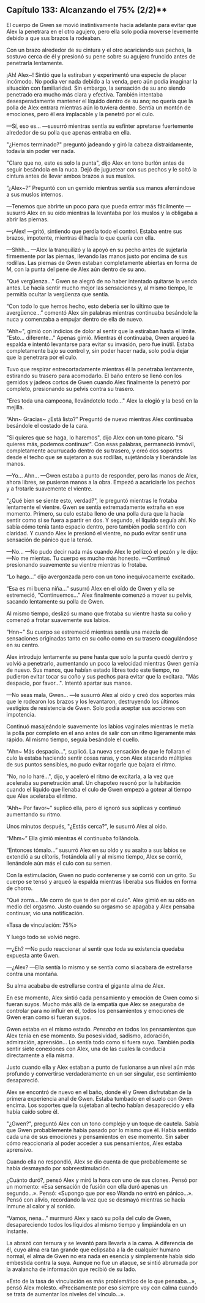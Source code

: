 
## Capítulo 133: Alcanzando el 75% (2/2)**


El cuerpo de Gwen se movió instintivamente hacia adelante para evitar que Alex la penetrara en el otro agujero, pero ella solo podía moverse levemente debido a que sus brazos la rodeaban.

Con un brazo alrededor de su cintura y el otro acariciando sus pechos, la sostuvo cerca de él y presionó su pene sobre su agujero fruncido antes de penetrarla lentamente.

¡Ah! Alex~! Sintió que la estiraban y experimentó una especie de placer incómodo. No podía ver nada debido a la venda, pero aún podía imaginar la situación con familiaridad. Sin embargo, la sensación de su ano siendo penetrado era mucho más clara y efectiva. También intentaba desesperadamente mantener el líquido dentro de su ano; no quería que la polla de Alex entrara mientras aún lo tuviera dentro. Sentía un montón de emociones, pero él era implacable y la penetró por el culo.

—Sí, eso es... —susurró mientras sentía su esfínter apretarse fuertemente alrededor de su polla que apenas entraba en ella.

"¿Hemos terminado?" preguntó jadeando y giró la cabeza distraídamente, todavía sin poder ver nada.

"Claro que no, esto es solo la punta", dijo Alex en tono burlón antes de seguir besándola en la nuca. Dejó de juguetear con sus pechos y le soltó la cintura antes de llevar ambos brazos a sus muslos.

“¿Alex~?” Preguntó con un gemido mientras sentía sus manos aferrándose a sus muslos internos.

—Tenemos que abrirte un poco para que pueda entrar más fácilmente —susurró Alex en su oído mientras la levantaba por los muslos y la obligaba a abrir las piernas.

—¡Alex! —gritó, sintiendo que perdía todo el control. Estaba entre sus brazos, impotente, mientras él hacía lo que quería con ella.

—Shhh... —Alex la tranquilizó y la apoyó en su pecho antes de sujetarla firmemente por las piernas, llevando las manos justo por encima de sus rodillas. Las piernas de Gwen estaban completamente abiertas en forma de M, con la punta del pene de Alex aún dentro de su ano.

"Qué vergüenza..." Gwen se alegró de no haber intentado quitarse la venda antes. Le hacía sentir mucho mejor las sensaciones y, al mismo tiempo, le permitía ocultar la vergüenza que sentía.

“Con todo lo que hemos hecho, esto debería ser lo último que te avergüence…” comentó Alex sin palabras mientras continuaba besándole la nuca y comenzaba a empujar dentro de ella de nuevo.

"Ahh~", gimió con indicios de dolor al sentir que la estiraban hasta el límite. "Esto... diferente..." Apenas gimió. Mientras él continuaba, Gwen arqueó la espalda e intentó levantarse para evitar su invasión, pero fue inútil. Estaba completamente bajo su control y, sin poder hacer nada, solo podía dejar que la penetrara por el culo.

Tuvo que respirar entrecortadamente mientras él la penetraba lentamente, estirando su trasero para acomodarlo. El baño entero se llenó con los gemidos y jadeos cortos de Gwen cuando Alex finalmente la penetró por completo, presionando su pelvis contra su trasero.

"Eres toda una campeona, llevándotelo todo..." Alex la elogió y la besó en la mejilla.

“Ahn~ Gracias~ ¿Está listo?” Preguntó de nuevo mientras Alex continuaba besándole el costado de la cara.

"Si quieres que se haga, lo haremos", dijo Alex con un tono pícaro. "Si quieres más, podemos continuar". Con esas palabras, permaneció inmóvil, completamente acurrucado dentro de su trasero, y creó dos soportes desde el techo que se sujetaron a sus rodillas, sujetándola y liberándole las manos.

—Yo... Ahn... —Gwen estaba a punto de responder, pero las manos de Alex, ahora libres, se pusieron manos a la obra. Empezó a acariciarle los pechos y a frotarle suavemente el vientre.

"¿Qué bien se siente esto, verdad?", le preguntó mientras le frotaba lentamente el vientre. Gwen se sentía extremadamente extraña en ese momento. Primero, su culo estaba lleno de una polla dura que la hacía sentir como si se fuera a partir en dos. Y segundo, el líquido seguía ahí. No sabía cómo tenía tanto espacio dentro, pero también podía sentirlo con claridad. Y cuando Alex le presionó el vientre, no pudo evitar sentir una sensación de pánico que la tensó.

—No... —No pudo decir nada más cuando Alex le pellizcó el pezón y le dijo: —No me mientas. Tu cuerpo es mucho más honesto. —Continuó presionando suavemente su vientre mientras lo frotaba.

“Lo hago…” dijo avergonzada pero con un tono inequívocamente excitado.

“Esa es mi buena niña…” susurró Alex en el oído de Gwen y ella se estremeció, “Continuemos…” Alex finalmente comenzó a mover su pelvis, sacando lentamente su polla de Gwen.

Al mismo tiempo, deslizó su mano que frotaba su vientre hasta su coño y comenzó a frotar suavemente sus labios.

“Hnn~” Su cuerpo se estremeció mientras sentía una mezcla de sensaciones originadas tanto en su coño como en su trasero coagulándose en su centro.

Alex introdujo lentamente su pene hasta que solo la punta quedó dentro y volvió a penetrarlo, aumentando un poco la velocidad mientras Gwen gemía de nuevo. Sus manos, que habían estado libres todo este tiempo, no pudieron evitar tocar su coño y sus pechos para evitar que la excitara. "Más despacio, por favor...". Intentó apartar sus manos.

—No seas mala, Gwen... —le susurró Alex al oído y creó dos soportes más que le rodearon los brazos y los levantaron, destruyendo los últimos vestigios de resistencia de Gwen. Solo podía aceptar sus acciones con impotencia.

Continuó masajeándole suavemente los labios vaginales mientras le metía la polla por completo en el ano antes de salir con un ritmo ligeramente más rápido. Al mismo tiempo, seguía besándole el cuello.

"Ahn~ Más despacio...", suplicó. La nueva sensación de que le follaran el culo la estaba haciendo sentir cosas raras, y con Alex atacando múltiples de sus puntos sensibles, no pudo evitar rogarle que bajara el ritmo.

"No, no lo haré...", dijo, y aceleró el ritmo de excitarla, a la vez que aceleraba su penetración anal. Un chapoteo resonó por la habitación cuando el líquido que llenaba el culo de Gwen empezó a gotear al tiempo que Alex aceleraba el ritmo.

“Ahh~ Por favor~” suplicó ella, pero él ignoró sus súplicas y continuó aumentando su ritmo.

Unos minutos después, "¿Estás cerca?", le susurró Alex al oído.

“Mhm~” Ella gimió mientras él continuaba follándola.

“Entonces tómalo…” susurró Alex en su oído y su asalto a sus labios se extendió a su clítoris, frotándola allí y al mismo tiempo, Alex se corrió, llenándole aún más el culo con su semen.

Con la estimulación, Gwen no pudo contenerse y se corrió con un grito. Su cuerpo se tensó y arqueó la espalda mientras liberaba sus fluidos en forma de chorro.

"Qué zorra... Me corro de que te den por el culo". Alex gimió en su oído en medio del orgasmo. Justo cuando su orgasmo se apagaba y Alex pensaba continuar, vio una notificación.

«Tasa de vinculación: 75%»

Y luego todo se volvió negro.

—¿Eh? —No pudo reaccionar al sentir que toda su existencia quedaba expuesta ante Gwen.

—¿Alex? —Ella sentía lo mismo y se sentía como si acabara de estrellarse contra una montaña.

Su alma acababa de estrellarse contra el gigante alma de Alex.

En ese momento, Alex sintió cada pensamiento y emoción de Gwen como si fueran suyos. Mucho más allá de la empatía que Alex se aseguraba de controlar para no influir en él, todos los pensamientos y emociones de Gwen eran como si fueran suyos.

Gwen estaba en el mismo estado. _Pensaba en_ todos los pensamientos que Alex tenía en ese momento. Su posesividad, sadismo, adoración, admiración, aprensión... Lo sentía todo como si fuera suyo. También podía sentir siete conexiones con Alex, una de las cuales la conducía directamente a ella misma.

Justo cuando ella y Alex estaban a punto de fusionarse a un nivel aún más profundo y convertirse verdaderamente en un ser singular, ese sentimiento desapareció.

Alex se encontró de nuevo en el baño, donde él y Gwen disfrutaban de la primera experiencia anal de Gwen. Estaba tumbado en el suelo con Gwen encima. Los soportes que la sujetaban al techo habían desaparecido y ella había caído sobre él.

"¿Gwen?", preguntó Alex con un tono complejo y un toque de cautela. Sabía que Gwen probablemente había pasado por lo mismo que él. Había sentido cada una de sus emociones y pensamientos en ese momento. Sin saber cómo reaccionaría al poder acceder a sus pensamientos, Alex estaba aprensivo.

Cuando ella no respondió, Alex se dio cuenta de que probablemente se había desmayado por sobreestimulación.

¿Cuánto duró?, pensó Alex y miró la hora con uno de sus clones. Pensó por un momento: «Esa sensación de fusión con ella duró apenas un segundo...». Pensó: «Supongo que por eso Wanda no entró en pánico...». Pensó con alivio, recordando la vez que se desmayó mientras se hacía inmune al calor y al sonido.

“Vamos, nena…” murmuró Alex y sacó su polla del culo de Gwen, desapareciendo todos los líquidos al mismo tiempo y limpiándola en un instante.

La abrazó con ternura y se levantó para llevarla a la cama. A diferencia de él, cuyo alma era tan grande que eclipsaba a la de cualquier humano normal, el alma de Gwen no era nada en esencia y simplemente había sido embestida contra la suya. Aunque no fue un ataque, se sintió abrumada por la avalancha de información que recibió de su lado.

«Esto de la tasa de vinculación es más problemático de lo que pensaba…», pensó Alex molesto. «Precisamente por eso siempre voy con calma cuando se trata de aumentar los niveles del vínculo…».
